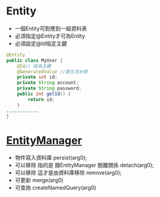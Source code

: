 # Entity
* 一個Entity可對應到一組資料表
* 必須指定@Entity才可為Entity
* 必須設定@Id指定主鍵
```java
@Entity
public class MyUser {
	@Id// 設為主鍵
	@GeneratedValue //產生流水號
	private int id;
	private String account;
	private String password;
	public int getId() {
		return id;
	}
............
}
```

# [EntityManager](https://docs.oracle.com/javaee/7/api/javax/persistence/EntityManager.html)
* 物件寫入資料庫 persist(arg0);
* 可以移除 指的是 跟EntityManager 脫離關係 detach(arg0);
* 可以移除 這才是由資料庫移除 remove(arg0);
*	可更新 merge(arg0)
* 可查詢 createNamedQuery(arg0)
